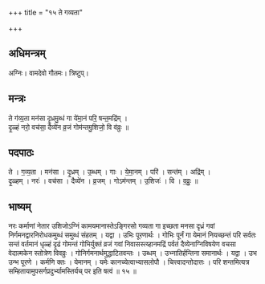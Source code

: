 +++
title = "१५ ते गव्यता"

+++
## अधिमन्त्रम्
अग्निः। वामदेवो गौतमः। त्रिष्टुप्।

## मन्त्रः
ते ग॑व्य॒ता मन॑सा दृ॒ध्रमु॒ब्धं गा ये॑मा॒नं परि॒ षन्त॒मद्रि॑म् ।  
दृ॒ळ्हं नरो॒ वच॑सा॒ दैव्ये॑न व्र॒जं गोम॑न्तमु॒शिजो॒ वि व॑व्रुः ॥

## पदपाठः
ते । ग॒व्य॒ता । मन॑सा । दृ॒ध्रम् । उ॒ब्धम् । गाः । ये॒मा॒नम् । परि॑ । सन्त॑म् । अद्रि॑म् ।  
दृ॒ळ्हम् । नरः॑ । वच॑सा । दैव्ये॑न । व्र॒जम् । गोऽम॑न्तम् । उ॒शिजः॑ । वि । व॒व्रुः॒ ॥

## भाष्यम्
नरः कर्माणां नेतार उशिजोऽग्निं कामयमानास्तेऽङ्गिरसो गव्यता गा इच्छता मनसा दृध्रं गवां निर्गमनद्वारनिरोधकमुब्धं समुब्धं संहतम् । यद्वा । उभिः पूरणार्थः । गोभिः पूर्नं गा येमानं नियच्छन्तं परि सर्वतः सन्तं वर्तमानं धृळ्हं दृढं गोमन्तं गोभिर्युक्तं व्रजं गवां निवासस्त्य्हानमद्रिं पर्वतं दैव्येनाग्निविषयेण वचसा वेदात्मकेन स्तोत्रेण विवव्रुः । गोनिर्गमनार्थमुद्धाटितवन्तः । उब्धम् । उभ्नातिर्हन्तिना समानार्थः । यद्वा । उभ उन्भ पूरणे । कर्मणि क्तः । येमानम् । यमेः कानच्येत्वाभ्यासलोपौ । चित्त्वादन्तोदात्तः । परि शन्तमित्यत्र सम्हितायामुपसर्गप्रदुर्भ्यामस्तिर्यच् पर इति षत्वं ॥ १५ ॥
